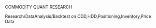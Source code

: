 COMMODITY QUANT RESEARCH  

Research/DataAnalysis/Backtest on CDD,HDD,Positioning,Inventory,Price Data
